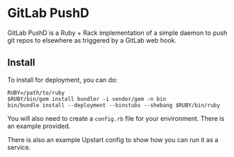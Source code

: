 # GitLab PushD

GitLab PushD is a Ruby + Rack implementation of a simple daemon to push git repos to elsewhere as triggered by a GitLab web hook.

## Install

To install for deployment, you can do:

    RUBY=/path/to/ruby
    $RUBY/bin/gem install bundler -i vendor/gem -n bin
    bin/bundle install --deployment --binstubs --shebang $RUBY/bin/ruby

You will also need to create a `config.rb` file for your environment.  There is an example provided.

There is also an example Upstart config to show how you can run it as a service.
